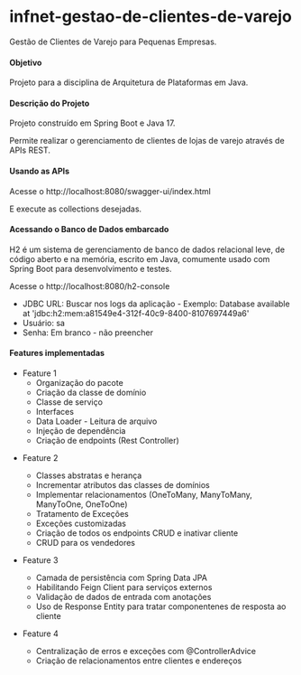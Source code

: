 # infnet-gestao-de-clientes-de-varejo
Gestão de Clientes de Varejo para Pequenas Empresas.

#### Objetivo
Projeto para a disciplina de Arquitetura de Plataformas em Java.

#### Descrição do Projeto
Projeto construído em Spring Boot e Java 17.

Permite realizar o gerenciamento de clientes de lojas de varejo através de APIs REST.


#### Usando as APIs
Acesse o http://localhost:8080/swagger-ui/index.html

E execute as collections desejadas.

#### Acessando o Banco de Dados embarcado
H2 é um sistema de gerenciamento de banco de dados relacional leve, de código aberto e na memória, escrito em Java, comumente usado com Spring Boot para desenvolvimento e testes.

Acesse o http://localhost:8080/h2-console
- JDBC URL: Buscar nos logs da aplicação - Exemplo: Database available at 'jdbc:h2:mem:a81549e4-312f-40c9-8400-8107697449a6'
- Usuário: sa
- Senha: Em branco - não preencher



#### Features implementadas

* Feature 1 
   - Organização do pacote
   - Criação da classe de domínio
   - Classe de serviço
   - Interfaces
   - Data Loader - Leitura de arquivo
   - Injeção de dependência
   - Criação de endpoints (Rest Controller)

- Feature 2
   - Classes abstratas e herança
   - Incrementar atributos das classes de domínios
   - Implementar relacionamentos (OneToMany, ManyToMany, ManyToOne, OneToOne)
   - Tratamento de Exceções
   	- Exceções customizadas
   - Criação de todos os endpoints CRUD e inativar cliente
   - CRUD para os vendedores
   
- Feature 3
   - Camada de persistência com Spring Data JPA
   - Habilitando Feign Client para serviços externos
   - Validação de dados de entrada com anotações
   - Uso de Response Entity para tratar componentenes de resposta ao cliente
   
- Feature 4
   - Centralização de erros e exceções com @ControllerAdvice
   - Criação de relacionamentos entre clientes e endereços

